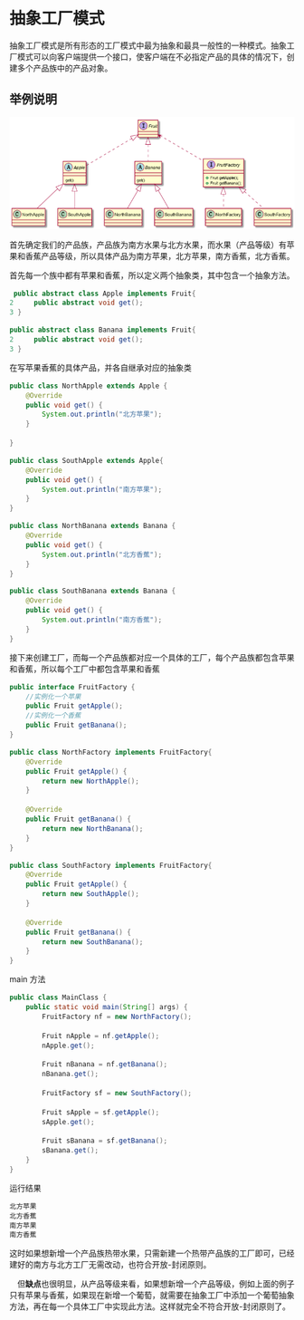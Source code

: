 # 抽象工厂模式

抽象工厂模式是所有形态的工厂模式中最为抽象和最具一般性的一种模式。抽象工厂模式可以向客户端提供一个接口，使客户端在不必指定产品的具体的情况下，创建多个产品族中的产品对象。



## 举例说明

![1564550277869](assets/1564550277869.png)

首先确定我们的产品族，产品族为南方水果与北方水果，而水果（产品等级）有苹果和香蕉产品等级，所以具体产品为南方苹果，北方苹果，南方香蕉，北方香蕉。

首先每一个族中都有苹果和香蕉，所以定义两个抽象类，其中包含一个抽象方法。

```java
 public abstract class Apple implements Fruit{
2     public abstract void get();
3 }
```

```java
public abstract class Banana implements Fruit{
2     public abstract void get();
3 }
```

在写苹果香蕉的具体产品，并各自继承对应的抽象类

```java
public class NorthApple extends Apple {
    @Override
    public void get() {
        System.out.println("北方苹果");
    }

}
```

```java
public class SouthApple extends Apple{
    @Override
    public void get() {
        System.out.println("南方苹果");
    }
}
```

```java
public class NorthBanana extends Banana {
    @Override
    public void get() {
        System.out.println("北方香蕉");
    }
}
```

```java
public class SouthBanana extends Banana {
    @Override
    public void get() {
        System.out.println("南方香蕉");
    }
}
```

接下来创建工厂，而每一个产品族都对应一个具体的工厂，每个产品族都包含苹果和香蕉，所以每个工厂中都包含苹果和香蕉

```java
public interface FruitFactory {
    //实例化一个苹果
    public Fruit getApple();
    //实例化一个香蕉
    public Fruit getBanana();
}
```

```java
public class NorthFactory implements FruitFactory{
    @Override
    public Fruit getApple() {
        return new NorthApple();
    }

    @Override
    public Fruit getBanana() {
        return new NorthBanana();
    }
}
```

```java
public class SouthFactory implements FruitFactory{
    @Override
    public Fruit getApple() {
        return new SouthApple();
    }

    @Override
    public Fruit getBanana() {
        return new SouthBanana();
    }
}
```

main 方法

```java
public class MainClass {
    public static void main(String[] args) {
        FruitFactory nf = new NorthFactory();
        
        Fruit nApple = nf.getApple();
        nApple.get();
        
        Fruit nBanana = nf.getBanana();
        nBanana.get();
        
        FruitFactory sf = new SouthFactory();
        
        Fruit sApple = sf.getApple();
        sApple.get();
        
        Fruit sBanana = sf.getBanana();
        sBanana.get();
    }
}
```

运行结果

```java
北方苹果
北方香蕉
南方苹果
南方香蕉
```

这时如果想新增一个产品族热带水果，只需新建一个热带产品族的工厂即可，已经建好的南方与北方工厂无需改动，也符合开放-封闭原则。

　但**缺点**也很明显，从产品等级来看，如果想新增一个产品等级，例如上面的例子只有苹果与香蕉，如果现在新增一个葡萄，就需要在抽象工厂中添加一个葡萄抽象方法，再在每一个具体工厂中实现此方法。这样就完全不符合开放-封闭原则了。

